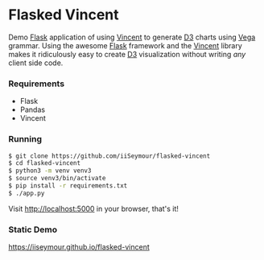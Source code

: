 # Flasked Vincent

Demo [Flask](http://flask.pocoo.org/) application of using [Vincent](https://github.com/wrobstory/vincent) to generate [D3](http://d3js.org/) charts using [Vega](http://trifacta.github.io/vega/) grammar. Using the awesome [Flask](http://flask.pocoo.org/) framework and the [Vincent](https://github.com/wrobstory/vincent) library makes it ridiculously easy to create [D3](http://d3js.org/) visualization without writing *any* client side code.

### Requirements

 - Flask
 - Pandas
 - Vincent

### Running
```bash
$ git clone https://github.com/iiSeymour/flasked-vincent
$ cd flasked-vincent
$ python3 -m venv venv3
$ source venv3/bin/activate
$ pip install -r requirements.txt
$ ./app.py
```

Visit [http://localhost:5000]() in your browser, that's it!

### Static Demo

https://iiseymour.github.io/flasked-vincent
